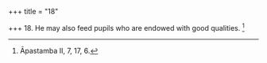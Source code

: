 +++
title = "18"

+++
18. He may also feed pupils who are endowed with good qualities. [^15] 


[^15]:  Āpastamba II, 7, 17, 6.
